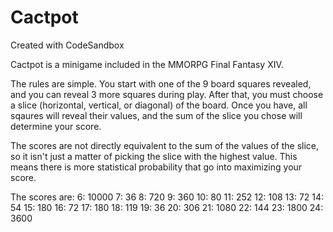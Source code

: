 # Cactpot

Created with CodeSandbox

Cactpot is a minigame included in the MMORPG Final Fantasy XIV.

The rules are simple. You start with one of the 9 board squares revealed, and you can reveal 3 more squares during play. After that, you must choose a slice (horizontal, vertical, or diagonal) of the board. Once you have, all sqaures will reveal their values, and the sum of the slice you chose will determine your score.

The scores are not directly equivalent to the sum of the values of the slice, so it isn't just a matter of picking the slice with the highest value. This means there is more statistical probability that go into maximizing your score.

The scores are:
6: 10000
7: 36
8: 720
9: 360
10: 80
11: 252
12: 108
13: 72
14: 54
15: 180
16: 72
17: 180
18: 119
19: 36
20: 306
21: 1080
22: 144
23: 1800
24: 3600
